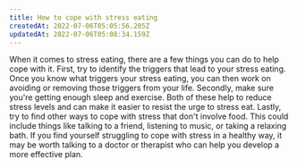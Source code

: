 ```yaml
---
title: How to cope with stress eating
createdAt: 2022-07-06T05:05:56.205Z
updatedAt: 2022-07-06T05:08:34.159Z
---
```


When it comes to stress eating, there are a few things you can do to help cope with it. First, try to identify the triggers that lead to your stress eating. Once you know what triggers your stress eating, you can then work on avoiding or removing those triggers from your life. Secondly, make sure you're getting enough sleep and exercise. Both of these help to reduce stress levels and can make it easier to resist the urge to stress eat. Lastly, try to find other ways to cope with stress that don't involve food. This could include things like talking to a friend, listening to music, or taking a relaxing bath. If you find yourself struggling to cope with stress in a healthy way, it may be worth talking to a doctor or therapist who can help you develop a more effective plan.
